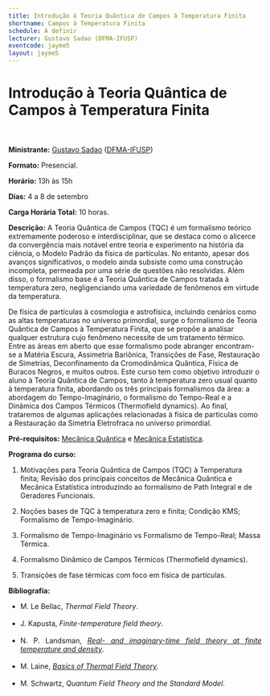 ```yaml
---
title: Introdução à Teoria Quântica de Campos à Temperatura Finita
shortname: Campos à Temperatura Finita
schedule: A definir
lecturer: Gustavo Sadao (DFMA-IFUSP)
eventcode: jayme5
layout: jayme5
---
```

# Introdução à Teoria Quântica de Campos à Temperatura Finita <br><br>

**Ministrante:** [Gustavo Sadao](http://lattes.cnpq.br/8625623984145575) ([DFMA-IFUSP](https://portal.if.usp.br/fma/pt-br/in%C3%ADcio-departamento-de-f%C3%ADsica-matem%C3%A1tica))

**Formato:** Presencial.

**Horário:** 13h às 15h

**Dias:** 4 a 8 de setembro 

**Carga Horária Total:** 10 horas.

**Descrição:** A Teoria Quântica de Campos (TQC) é um formalismo teórico extremamente
poderoso e interdisciplinar, que se destaca como o alicerce da convergência mais
notável entre teoria e experimento na história da ciência, o Modelo Padrão da física
de partículas. No entanto, apesar dos avanços significativos, o modelo ainda
subsiste como uma construção incompleta, permeada por uma série de questões
não resolvidas. Além disso, o formalismo base é a Teoria Quântica de Campos
tratada à temperatura zero, negligenciando uma variedade de fenômenos em
virtude da temperatura.

De física de partículas à cosmologia e astrofísica, incluindo cenários como
as altas temperaturas no universo primordial, surge o formalismo de Teoria
Quântica de Campos à Temperatura Finita, que se propõe a analisar qualquer
estrutura cujo fenômeno necessite de um tratamento térmico. Entre as
áreas em aberto que esse formalismo pode abranger encontram-se a Matéria Escura,
Assimetria Bariônica, Transições de Fase, Restauração de Simetrias, Deconfinamento
da Cromodinâmica Quântica, Física de Buracos Negros, e muitos
outros. Este curso tem como objetivo introduzir o aluno à Teoria Quântica de
Campos, tanto à temperatura zero usual quanto à temperatura finita, abordando
os três principais formalismos da área: a abordagem do Tempo-Imaginário, o
formalismo do Tempo-Real e a Dinâmica dos Campos Térmicos (Thermofield
dynamics). Ao final, trataremos de algumas aplicações relacionadas à física de
partículas como a Restauração da Simetria Eletrofraca no universo primordial.

**Pré-requisitos:** [Mecânica Quântica](https://uspdigital.usp.br/jupiterweb/obterDisciplina?sgldis=4302403&verdis=1) e [Mecânica Estatística](https://uspdigital.usp.br/jupiterweb/obterDisciplina?sgldis=4302401&verdis=1).

**Programa do curso:**

1. Motivações para Teoria Quântica de Campos (TQC) à Temperatura
finita; Revisão dos principais conceitos de Mecânica Quântica e
Mecânica Estatística introduzindo ao formalismo de Path Integral e de
Geradores Funcionais.

2. Noções bases de TQC à temperatura zero e finita; Condição KMS;
Formalismo de Tempo-Imaginário.

3. Formalismo de Tempo-Imaginário vs Formalismo de Tempo-Real;
Massa Térmica.

4. Formalismo Dinâmico de Campos Térmicos (Thermofield dynamics).

5. Transições de fase térmicas com foco em física de partículas.

**Bibliografia:** 

<div style="text-align: justify">
 <ul>
  <li> M. Le Bellac, <i> Thermal Field Theory</i>. </li> <br>
  <li> J. Kapusta, <i> Finite-temperature field theory</i>.   </li> <br>
  <li> N. P. Landsman, <i> <a href = "https://www.sciencedirect.com/science/article/pii/0370157387901219"> Real- and imaginary-time field theory at finite temperature and density</a></i>.  </li> <br>
  <li> M. Laine, <i> <a href = "https://arxiv.org/abs/1701.01554">Basics of Thermal Field Theory</a></i>.  </li> <br>
  <li> M. Schwartz, <i> Quantum Field Theory and the Standard Model</i>.  </li> <br>
 </ul>
</div>


